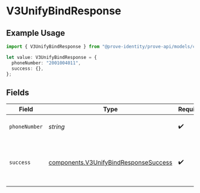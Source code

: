 # V3UnifyBindResponse

## Example Usage

```typescript
import { V3UnifyBindResponse } from "@prove-identity/prove-api/models/components";

let value: V3UnifyBindResponse = {
  phoneNumber: "2001004011",
  success: {},
};
```

## Fields

| Field                                                                                                          | Type                                                                                                           | Required                                                                                                       | Description                                                                                                    | Example                                                                                                        |
| -------------------------------------------------------------------------------------------------------------- | -------------------------------------------------------------------------------------------------------------- | -------------------------------------------------------------------------------------------------------------- | -------------------------------------------------------------------------------------------------------------- | -------------------------------------------------------------------------------------------------------------- |
| `phoneNumber`                                                                                                  | *string*                                                                                                       | :heavy_check_mark:                                                                                             | The number of the mobile phone used during the process.                                                        | 2001004011                                                                                                     |
| `success`                                                                                                      | [components.V3UnifyBindResponseSuccess](../../models/components/v3unifybindresponsesuccess.md)                 | :heavy_check_mark:                                                                                             | The result of the possession check.<br/>Possible values are `true`, `false`, `pending`, and `possession_required`. | true                                                                                                           |